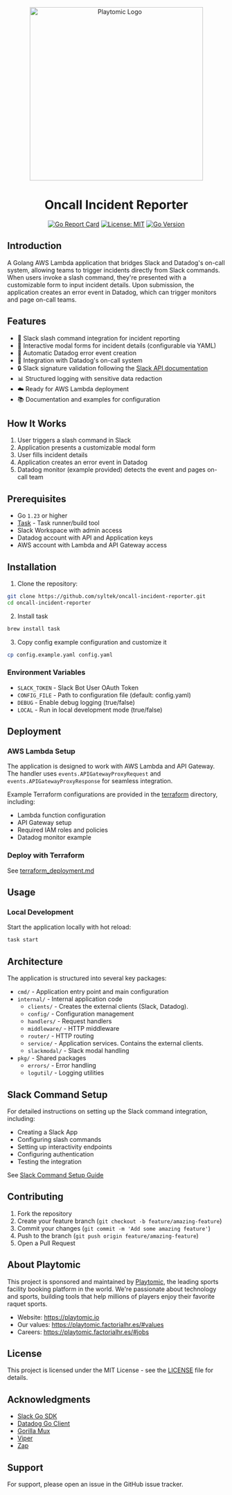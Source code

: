 <div align="center">
  <picture>
    <source media="(prefers-color-scheme: dark)" srcset="doc/img/playtomic-logo-dark.png">
    <source media="(prefers-color-scheme: light)" srcset="doc/img/playtomic-logo-light.png">
    <img alt="Playtomic Logo" width="400">
  </picture>
</div>

<h1 align="center">Oncall Incident Reporter</h1>

<div align="center">

[![Go Report Card](https://goreportcard.com/badge/github.com/syltek/oncall-incident-reporter)](https://goreportcard.com/report/github.com/syltek/oncall-incident-reporter)
[![License: MIT](https://img.shields.io/badge/License-MIT-yellow.svg)](https://opensource.org/licenses/MIT)
[![Go Version](https://img.shields.io/github/go-mod/go-version/syltek/oncall-incident-reporter)](https://golang.org/dl/)

</div>

## Introduction

A Golang AWS Lambda application that bridges Slack and Datadog's on-call system, allowing teams to trigger incidents directly
from Slack commands. When users invoke a slash command, they're presented with a customizable form to input incident details.
Upon submission, the application creates an error event in Datadog, which can trigger monitors and page on-call teams.

## Features

- 🚀 Slack slash command integration for incident reporting
- 📝 Interactive modal forms for incident details (configurable via YAML)
- 🔄 Automatic Datadog error event creation
- 🔔 Integration with Datadog's on-call system
- 🔒 Slack signature validation following the [Slack API documentation](https://api.slack.com/authentication/verifying-requests-from-slack#validating-a-request)
- 📊 Structured logging with sensitive data redaction
- ☁️ Ready for AWS Lambda deployment
- 📚 Documentation and examples for configuration

## How It Works

1. User triggers a slash command in Slack
2. Application presents a customizable modal form
3. User fills incident details
4. Application creates an error event in Datadog
5. Datadog monitor (example provided) detects the event and pages on-call team

## Prerequisites

- Go `1.23` or higher
- [Task](https://taskfile.dev/) - Task runner/build tool
- Slack Workspace with admin access
- Datadog account with API and Application keys
- AWS account with Lambda and API Gateway access

## Installation

1. Clone the repository:

```bash
git clone https://github.com/syltek/oncall-incident-reporter.git
cd oncall-incident-reporter
```

2. Install task

```bash
brew install task
```

3. Copy config example configuration and customize it

```bash
cp config.example.yaml config.yaml
```

### Environment Variables

- `SLACK_TOKEN` - Slack Bot User OAuth Token
- `CONFIG_FILE` - Path to configuration file (default: config.yaml)
- `DEBUG` - Enable debug logging (true/false)
- `LOCAL` - Run in local development mode (true/false)

## Deployment

### AWS Lambda Setup

The application is designed to work with AWS Lambda and API Gateway. The handler uses `events.APIGatewayProxyRequest` and
`events.APIGatewayProxyResponse` for seamless integration.

Example Terraform configurations are provided in the [terraform](./terraform) directory, including:
- Lambda function configuration
- API Gateway setup
- Required IAM roles and policies
- Datadog monitor example

### Deploy with Terraform

See [terraform_deployment.md](doc/terraform_deployment.md)

## Usage

### Local Development

Start the application locally with hot reload:

```bash
task start
```

## Architecture

The application is structured into several key packages:

- `cmd/` - Application entry point and main configuration
- `internal/` - Internal application code
  - `clients/` - Creates the external clients (Slack, Datadog).
  - `config/` - Configuration management
  - `handlers/` - Request handlers
  - `middleware/` - HTTP middleware
  - `router/` - HTTP routing
  - `service/` - Application services. Contains the external clients.
  - `slackmodal/` - Slack modal handling
- `pkg/` - Shared packages
  - `errors/` - Error handling
  - `logutil/` - Logging utilities

## Slack Command Setup

For detailed instructions on setting up the Slack command integration, including:
- Creating a Slack App
- Configuring slash commands
- Setting up interactivity endpoints
- Configuring authentication
- Testing the integration

See [Slack Command Setup Guide](doc/example_slack_command.md)

## Contributing

1. Fork the repository
2. Create your feature branch (`git checkout -b feature/amazing-feature`)
3. Commit your changes (`git commit -m 'Add some amazing feature'`)
4. Push to the branch (`git push origin feature/amazing-feature`)
5. Open a Pull Request

## About Playtomic

This project is sponsored and maintained by [Playtomic](https://playtomic.io), the leading sports facility booking platform
in the world. We're passionate about technology and sports, building tools that help millions of players enjoy their favorite
raquet sports.

- Website: https://playtomic.io
- Our values: https://playtomic.factorialhr.es/#values
- Careers: https://playtomic.factorialhr.es/#jobs

## License

This project is licensed under the MIT License - see the [LICENSE](./LICENSE.md) file for details.

## Acknowledgments

- [Slack Go SDK](https://github.com/slack-go/slack)
- [Datadog Go Client](https://github.com/DataDog/datadog-api-client-go)
- [Gorilla Mux](https://github.com/gorilla/mux)
- [Viper](https://github.com/spf13/viper)
- [Zap](https://github.com/uber-go/zap)

## Support

For support, please open an issue in the GitHub issue tracker.
